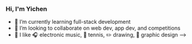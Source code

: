 ### Hi, I'm Yichen 

- :book: I’m currently learning full-stack development
- :raising_hand: I’m looking to collaborate on web dev, app dev, and competitions
- :palm_tree: I like :headphones: electronic music, :tennis: tennis, :pencil2: drawing, :art: graphic design
-->
